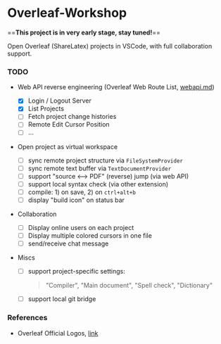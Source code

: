 # Overleaf-Workshop

==**This project is in very early stage, stay tuned!**==

Open Overleaf (ShareLatex) projects in VSCode, with full collaboration support.



### TODO

- Web API reverse engineering (Overleaf Web Route List, [webapi.md](./docs/webapi.md))

  - [x] Login / Logout Server
  - [x] List Projects
  - [ ] Fetch project change histories
  - [ ] Remote Edit Cursor Position
  - [ ] ...

- Open project as virtual workspace

  - [ ] sync remote project structure via `FileSystemProvider`
  - [ ] sync remote text buffer via `TextDocumentProvider`
  - [ ] support "source <--> PDF" (reverse) jump (via web API)
  - [ ] support local syntax check (via other extension)
  - [ ] compile: 1) on save, 2) on `ctrl+alt+b`
  - [ ] display "build icon" on status bar

- Collaboration

  - [ ] Display online users on each project
  - [ ] Display multiple colored cursors in one file
  - [ ] send/receive chat message

- Miscs

  - [ ] support project-specific settings:

    > "Compiler", "Main document", "Spell check", "Dictionary"

  - [ ] support local git bridge



### References

- Overleaf Official Logos, [link](https://www.overleaf.com/for/partners/jlogos)
